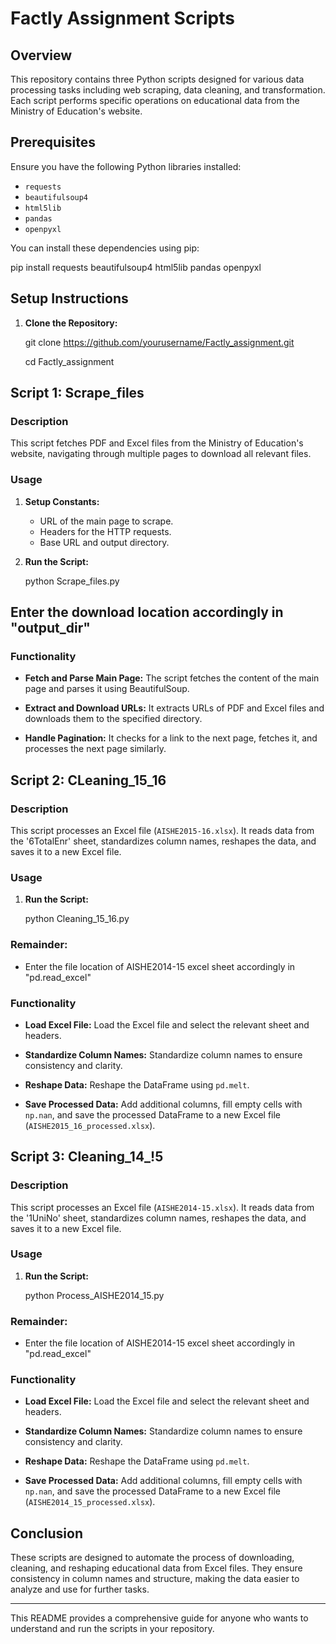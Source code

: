 # Factly Assignment Scripts

## Overview

This repository contains three Python scripts designed for various data processing tasks including web scraping, data cleaning, and transformation. Each script performs specific operations on educational data from the Ministry of Education's website.



## Prerequisites

Ensure you have the following Python libraries installed:

- `requests`
- `beautifulsoup4`
- `html5lib`
- `pandas`
- `openpyxl`

You can install these dependencies using pip:


pip install requests beautifulsoup4 html5lib pandas openpyxl

## Setup Instructions

1. **Clone the Repository:**


   git clone https://github.com/yourusername/Factly_assignment.git
   
   cd Factly_assignment
   

## Script 1: Scrape_files

### Description

This script fetches PDF and Excel files from the Ministry of Education's website, navigating through multiple pages to download all relevant files.

### Usage

1. **Setup Constants:**
   - URL of the main page to scrape.
   - Headers for the HTTP requests.
   - Base URL and output directory.

2. **Run the Script:**

   
   python Scrape_files.py

## Enter the download location accordingly in "output_dir"

### Functionality

- **Fetch and Parse Main Page:**
   The script fetches the content of the main page and parses it using BeautifulSoup.

- **Extract and Download URLs:**
   It extracts URLs of PDF and Excel files and downloads them to the specified directory.

- **Handle Pagination:**
   It checks for a link to the next page, fetches it, and processes the next page similarly.

## Script 2: CLeaning_15_16

### Description

This script processes an Excel file (`AISHE2015-16.xlsx`). It reads data from the '6TotalEnr' sheet, standardizes column names, reshapes the data, and saves it to a new Excel file.

### Usage

1. **Run the Script:**

   
   python Cleaning_15_16.py
   


### Remainder:
- Enter the file location of AISHE2014-15 excel sheet accordingly in "pd.read_excel"
  
### Functionality

- **Load Excel File:**
   Load the Excel file and select the relevant sheet and headers.

- **Standardize Column Names:**
   Standardize column names to ensure consistency and clarity.

- **Reshape Data:**
   Reshape the DataFrame using `pd.melt`.

- **Save Processed Data:**
   Add additional columns, fill empty cells with `np.nan`, and save the processed DataFrame to a new Excel file (`AISHE2015_16_processed.xlsx`).

## Script 3: Cleaning_14_!5

### Description

This script processes an Excel file (`AISHE2014-15.xlsx`). It reads data from the '1UniNo' sheet, standardizes column names, reshapes the data, and saves it to a new Excel file.

### Usage

1. **Run the Script:**

   
   python Process_AISHE2014_15.py
   
### Remainder:
- Enter the file location of AISHE2014-15 excel sheet accordingly in "pd.read_excel"

### Functionality

- **Load Excel File:**
   Load the Excel file and select the relevant sheet and headers.

- **Standardize Column Names:**
   Standardize column names to ensure consistency and clarity.

- **Reshape Data:**
   Reshape the DataFrame using `pd.melt`.

- **Save Processed Data:**
   Add additional columns, fill empty cells with `np.nan`, and save the processed DataFrame to a new Excel file (`AISHE2014_15_processed.xlsx`).

## Conclusion

These scripts are designed to automate the process of downloading, cleaning, and reshaping educational data from Excel files. They ensure consistency in column names and structure, making the data easier to analyze and use for further tasks.

---

This README provides a comprehensive guide for anyone who wants to understand and run the scripts in your repository.

